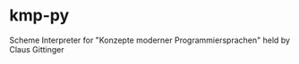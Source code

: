kmp-py
======

Scheme Interpreter for "Konzepte moderner Programmiersprachen" held by Claus Gittinger
